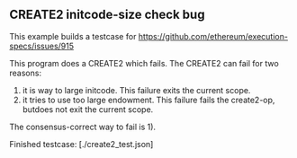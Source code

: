 ## CREATE2 initcode-size check bug

This example builds a testcase for https://github.com/ethereum/execution-specs/issues/915


This program does a CREATE2 which fails. The CREATE2 can fail for two reasons:

1. it is way to large initcode. This failure exits the current scope.
2. it tries to use too large endowment. This failure fails the create2-op, butdoes not exit the current scope.

The consensus-correct way to fail is 1).

Finished testcase: [./create2_test.json]